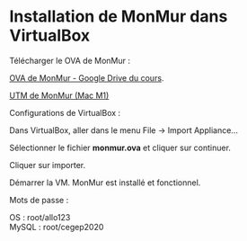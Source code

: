 # Installation de MonMur dans VirtualBox

Télécharger le OVA de MonMur :

[OVA de MonMur - Google Drive du cours](https://drive.google.com/file/d/1ssTb2e8cICyXSVvO6zNFBeA50VgTJgmY/view?usp=sharing).

[UTM de MonMur (Mac M1)](https://cegepvicto.sharepoint.com/:u:/s/guidemac/Ee6cto2cbrhEveYc24FuxCgBcYIB6wZtdfDH1SFwTKiYbg?e=7hb77g)

Configurations de VirtualBox :

Dans VirtualBox, aller dans le menu File -> Import Appliance...

Sélectionner le fichier **monmur.ova** et cliquer sur continuer.

Cliquer sur importer.

Démarrer la VM. MonMur est installé et fonctionnel.

Mots de passe :  

OS : root/allo123  
MySQL : root/cegep2020  
